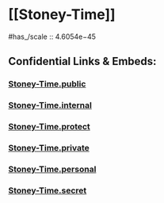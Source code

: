 
# [[Stoney-Time]] 

#has_/scale :: 4.6054e−45 


## Confidential Links & Embeds: 

### [Stoney-Time.public](/_public\Unit\Stoney-Unit/Stoney-Time.public.md) 

### [Stoney-Time.internal](/_internal\Unit\Stoney-Unit/Stoney-Time.internal.md) 

### [Stoney-Time.protect](/_protect\Unit\Stoney-Unit/Stoney-Time.protect.md) 

### [Stoney-Time.private](/_private\Unit\Stoney-Unit/Stoney-Time.private.md) 

### [Stoney-Time.personal](/_personal\Unit\Stoney-Unit/Stoney-Time.personal.md) 

### [Stoney-Time.secret](/_secret\Unit\Stoney-Unit/Stoney-Time.secret.md)

